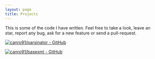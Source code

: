 ```yaml
---
layout: page
title: Projects
---
```


This is some of the code I have written. Feel free to take a look, leave an star, report any bug, ask for a new feature or send a pull-request.

[![canro91/parsinator - GitHub](https://gh-card.dev/repos/canro91/parsinator.svg)](https://github.com/canro91/parsinator)

[![canro91/basexml - GitHub](https://gh-card.dev/repos/canro91/basexml.svg)](https://github.com/canro91/basexml)
